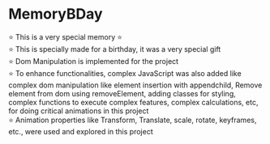 # MemoryBDay
⭐️ This is a very special memory ⭐️
<br>
⭐️ This is specially made for a birthday, it was a very special gift <br>
⭐️ Dom Manipulation is implemented for the project <br>
⭐️ To enhance functionalities, complex JavaScript was also added like complex dom manipulation like element insertion with appendchild, Remove element from dom using removeElement, adding classes for styling, complex functions to execute complex features, complex calculations, etc, for doing critical animations in this project <br>
⭐️ Animation properties like Transform, Translate, scale, rotate, keyframes, etc., were used and explored in this project
